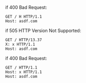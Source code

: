if 400 Bad Request:
```
GET / H HTTP/1.1
Host: asdf.com
```
if 505 HTTP Version Not Supported:
```
GET / HTTP/13.37
X: x HTTP/1.1
Host: asdf.com
```
if 400 Bad Request:
```
GET / HTTP/1.1
Host: x HTTP/1.1
Host: asdf.com
```